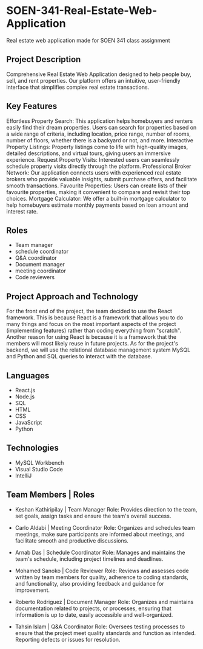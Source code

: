# SOEN-341-Real-Estate-Web-Application
Real estate web application made for SOEN 341 class assignment

## Project Description 
Comprehensive Real Estate Web Application designed to help people buy, sell, and rent properties. Our platform offers an intuitive, user-friendly interface that simplifies complex real estate transactions.

## Key Features 
Effortless Property Search: This application helps homebuyers and renters easily find their dream properties. Users can search for properties based on a wide range of criteria, including location, price range, number of rooms, number of floors, whether there is a backyard or not, and more.
Interactive Property Listings: Property listings come to life with high-quality images, detailed descriptions, and virtual tours, giving users an immersive experience.
Request Property Visits: Interested users can seamlessly schedule property visits directly through the platform.
Professional Broker Network: Our application connects users with experienced real estate brokers who provide valuable insights, submit purchase offers, and facilitate smooth transactions.
Favourite Properties: Users can create lists of their favourite properties, making it convenient to compare and revisit their top choices.
Mortgage Calculator: We offer a built-in mortgage calculator to help homebuyers estimate monthly payments based on loan amount and interest rate.

## Roles

- Team manager
- schedule coordinator
- Q&A coordinator
- Document manager
- meeting coordinator
- Code reviewers

## Project Approach and Technology
For the front end of the project, the team decided to use the React framework. This is because React is a framework that allows you to do many things and focus on the most important aspects of the project (implementing features) rather than coding everything from "scratch". Another reason for using React is because it is a framework that the members will most likely reuse in future projects. As for the project's backend, we will use the relational database management system MySQL and Python and SQL queries to interact with the database.

## Languages
- React.js
- Node.js
- SQL
- HTML
- CSS
- JavaScript
- Python

## Technologies
- MySQL Workbench
- Visual Studio Code
- IntelliJ

## Team Members | Roles

- Keshan Kathiripilay | Team Manager
Role: Provides direction to the team, set goals, assign tasks and ensure the team's overall success.

- Carlo Aldabi | Meeting Coordinator
Role: Organizes and schedules team meetings, make sure participants are informed about meetings, and facilitate smooth and productive discussions.

- Arnab Das | Schedule Coordinator
Role: Manages and maintains the team's schedule, including project timelines and deadlines.

- Mohamed Sanoko | Code Reviewer
Role: Reviews and assesses code written by team members for quality, adherence to coding standards, and functionality, also providing feedback and guidance for improvement.
 
- Roberto Rodriguez | Document Manager
Role: Organizes and maintains documentation related to projects, or processes, ensuring that information is up to date, easily accessible and well-organized.

- Tahsin Islam | Q&A Coordinator
Role: Oversees testing processes to ensure that the project meet quality standards and function as intended. Reporting defects or issues for resolution.
